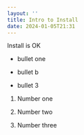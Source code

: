 ```yaml
---
layout: ''
title: Intro to Install
date: 2024-01-05T21:31
---
```


Install is OK

* bullet one

* bullet b

* bullet 3

1.  Number one

2.  Number two

3.  Number three